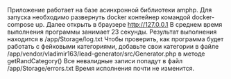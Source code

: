 Приложение работает на базе асинхронной библиотеки amphp. 
Для запуска необходимо развернуть docker контейнер командой docker-compose up. 
Далее открыть в браузере http://127.0.0.1 
В среднем время выполнения программы занимает 23 секунды. 
Результат выполнения находится в /app/Storage/log.txt 
Чтобы проверить, как программа будет работать с фейковыми категориями, добавьте свои категории в файле /app/vendor/vladimir163/lead-generator/src/Generator.php в методе getRandCategory() 
Все невалидные записи попадут в файл /app/Storage/errors.txt Время исполнения почти не изменится.
